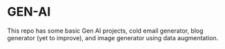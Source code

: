 # GEN-AI

This repo has some basic Gen AI projects, cold email generator, blog generator (yet to improve), and image generator using data augmentation. 
